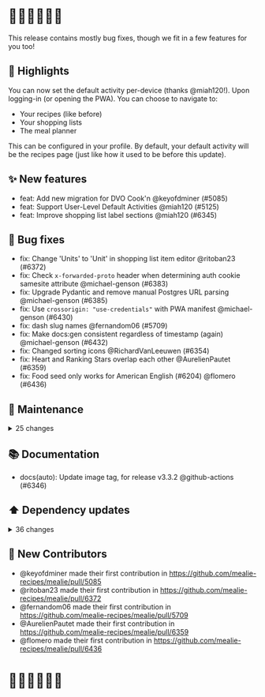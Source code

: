 # 🍴🍴🍴🍴🍴🍴

This release contains mostly bug fixes, though we fit in a few features for you too!

## 🎉 Highlights

You can now set the default activity per-device (thanks @miah120!). Upon logging-in (or opening the PWA). You can choose to navigate to:
- Your recipes (like before)
- Your shopping lists
- The meal planner

This can be configured in your profile. By default, your default activity will be the recipes page (just like how it used to be before this update).

## ✨ New features

- feat: Add new migration for DVO Cook'n @keyofdminer (#5085)
- feat: Support User-Level Default Activities @miah120 (#5125)
- feat: Improve shopping list label sections @miah120 (#6345)

## 🐛 Bug fixes

- fix: Change 'Units' to 'Unit' in shopping list item editor @ritoban23 (#6372)
- fix: Check `x-forwarded-proto` header when determining auth cookie samesite attribute @michael-genson (#6383)
- fix: Upgrade Pydantic and remove manual Postgres URL parsing @michael-genson (#6385)
- fix: Use `crossorigin: "use-credentials"` with PWA manifest @michael-genson (#6430)
- fix: dash slug names @fernandom06 (#5709)
- fix: Make docs:gen consistent regardless of timestamp (again) @michael-genson (#6432)
- fix: Changed sorting icons @RichardVanLeeuwen (#6354)
- fix: Heart and Ranking Stars overlap each other @AurelienPautet (#6359)
- fix: Food seed only works for American English (#6204) @flomero (#6436)

## 🧰 Maintenance

<details>
<summary>25 changes</summary>

- chore(l10n): New Crowdin updates @hay-kot (#6347)
- chore(l10n): New Crowdin updates @hay-kot (#6353)
- chore(l10n): New Crowdin updates @hay-kot (#6357)
- chore(l10n): Crowdin locale sync @github-actions (#6364)
- chore(l10n): New Crowdin updates @hay-kot (#6367)
- chore(l10n): New Crowdin updates @hay-kot (#6371)
- chore(l10n): New Crowdin updates @hay-kot (#6376)
- chore(l10n): New Crowdin updates @hay-kot (#6381)
- chore(auto): Update pre-commit hooks @github-actions (#6370)
- chore(l10n): New Crowdin updates @hay-kot (#6384)
- chore(l10n): New Crowdin updates @hay-kot (#6388)
- chore(l10n): New Crowdin updates @hay-kot (#6395)
- chore(auto): Update pre-commit hooks @github-actions (#6407)
- chore(l10n): New Crowdin updates @hay-kot (#6396)
- chore(l10n): New Crowdin updates @hay-kot (#6434)
- chore(l10n): New Crowdin updates @hay-kot (#6435)
- chore(l10n): New Crowdin updates @hay-kot (#6439)
- chore(l10n): Crowdin locale sync @github-actions (#6440)
- chore(l10n): New Crowdin updates @hay-kot (#6441)
- chore(l10n): New Crowdin updates @hay-kot (#6444)
- chore(l10n): New Crowdin updates @hay-kot (#6446)
- chore(l10n): New Crowdin updates @hay-kot (#6455)
- chore(auto): Update pre-commit hooks @github-actions (#6445)
- chore(l10n): New Crowdin updates @hay-kot (#6462)
- chore(l10n): New Crowdin updates @hay-kot (#6464)
</details>

## 📚 Documentation

- docs(auto): Update image tag, for release v3.3.2 @github-actions (#6346)

## ⬆️ Dependency updates

<details>
<summary>36 changes</summary>

- chore(deps): update dependency openai to v2.3.0 @renovate (#6330)
- chore(deps): update dependency pydantic to v2.12.0 @renovate (#6310)
- chore(deps): update dependency fastapi to v0.118.3 @renovate (#6336)
- chore(deps): update dependency rich to v14.2.0 @renovate (#6341)
- fix(deps): update dependency aiofiles to v25 @renovate (#6344)
- chore(deps): update dependency psycopg2-binary to v2.9.11 @renovate (#6351)
- chore(deps): update dependency sqlalchemy to v2.0.44 @renovate (#6352)
- chore(deps): update dependency python-ldap to v3.4.5 [security] @renovate (#6356)
- chore(deps): update dependency alembic to v1.17.0 @renovate (#6361)
- fix(deps): update dependency fastapi to ^0.119.0 @renovate (#6362)
- chore(deps): update dependency pylint to v4 @renovate (#6366)
- chore(deps): update dependency pylint to v4.0.1 @renovate (#6389)
- chore(deps): update dependency mkdocs-material to v9.6.22 @renovate (#6391)
- chore(deps): update dependency coverage to v7.11.0 @renovate (#6392)
- fix(deps): update dependency pillow to v12 @renovate (#6394)
- chore(deps): update dependency pydantic to v2.12.3 @renovate (#6377)
- chore(deps): update dependency ruff to v0.14.1 @renovate (#6397)
- chore(deps): update dependency openai to v2.6.0 @renovate (#6398)
- fix(deps): update dependency uvicorn to ^0.38.0 @renovate (#6400)
- chore(deps): update dependency fastapi to v0.119.1 @renovate (#6408)
- chore(deps): update dependency pylint to v4.0.2 @renovate (#6409)
- chore(deps): update node.js to 58644f2 @renovate (#6418)
- chore(deps): update node.js to a2a7dcc @renovate (#6422)
- chore(deps): update dependency ruff to v0.14.2 @renovate (#6425)
- fix(deps): update dependency vite to v7 [security] @renovate (#6412)
- chore(deps): update node.js to 23c24e8 @renovate (#6424)
- fix(deps): update dependency fastapi to ^0.120.0 @renovate (#6426)
- chore(deps): update dependency openai to v2.6.1 @renovate (#6429)
- chore(deps): update dependency orjson to v3.11.4 @renovate (#6431)
- chore(deps): update dependency ingredient-parser-nlp to v2.4.0 @renovate (#6448)
- chore(deps): update dependency python-dotenv to v1.2.1 @renovate (#6442)
- chore(deps): update dependency alembic to v1.17.1 @renovate (#6456)
- chore(deps): update dependency fastapi to v0.120.1 @renovate (#6450)
- chore(deps): update node.js to v24 @renovate (#6451)
- chore(deps): update dependency fastapi to v0.120.2 @renovate (#6457)
- chore(deps): update dependency fastapi to v0.120.3 @renovate (#6465)
</details>

## 🙏 New Contributors

* @keyofdminer made their first contribution in https://github.com/mealie-recipes/mealie/pull/5085
* @ritoban23 made their first contribution in https://github.com/mealie-recipes/mealie/pull/6372
* @fernandom06 made their first contribution in https://github.com/mealie-recipes/mealie/pull/5709
* @AurelienPautet made their first contribution in https://github.com/mealie-recipes/mealie/pull/6359
* @flomero made their first contribution in https://github.com/mealie-recipes/mealie/pull/6436

# 🍴🍴🍴🍴🍴🍴